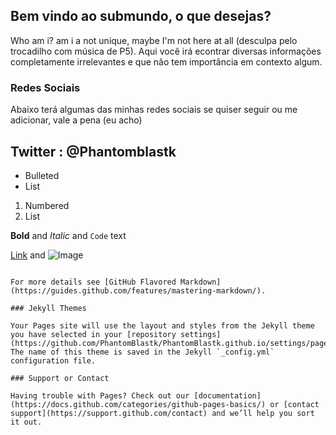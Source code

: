 ## Bem vindo ao submundo, o que desejas?

Who am i? am i a not unique, maybe I'm not here at all (desculpa pelo trocadilho com música de P5).
Aqui você irá econtrar diversas informações completamente irrelevantes e que não tem importância em contexto algum.


### Redes Sociais 

Abaixo terá algumas das minhas redes sociais se quiser seguir ou me adicionar, vale a pena (eu acho)

## Twitter : @Phantomblastk


- Bulleted
- List

1. Numbered
2. List

**Bold** and _Italic_ and `Code` text

[Link](url) and ![Image](src)
```

For more details see [GitHub Flavored Markdown](https://guides.github.com/features/mastering-markdown/).

### Jekyll Themes

Your Pages site will use the layout and styles from the Jekyll theme you have selected in your [repository settings](https://github.com/PhantomBlastk/PhantomBlastk.github.io/settings/pages). The name of this theme is saved in the Jekyll `_config.yml` configuration file.

### Support or Contact

Having trouble with Pages? Check out our [documentation](https://docs.github.com/categories/github-pages-basics/) or [contact support](https://support.github.com/contact) and we’ll help you sort it out.
